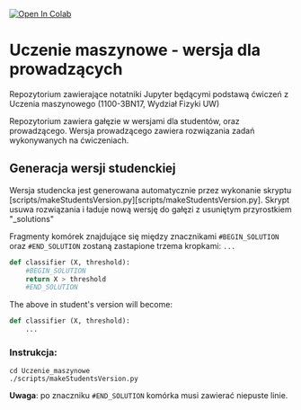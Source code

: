 [![Open In Colab](https://colab.research.google.com/assets/colab-badge.svg)](https://colab.research.google.com/github/akalinow/Uczenie_maszynowe/blob/2022_2023)


# Uczenie maszynowe - wersja dla prowadzących
Repozytorium zawierające notatniki Jupyter będącymi podstawą ćwiczeń z Uczenia maszynowego 
(1100-3BN17, Wydział Fizyki UW)

Repozytorium zawiera gałęzie w wersjami dla studentów, oraz prowadzącego.
Wersja prowadzącego zawiera rozwiązania zadań wykonywanych na ćwiczeniach.

## Generacja wersji studenckiej

Wersja studencka jest generowana automatycznie przez wykonanie skryptu
[scripts/makeStudentsVersion.py][scripts/makeStudentsVersion.py].
Skrypt usuwa rozwiązania i ładuje nową wersję do gałęzi z usuniętym przyrostkiem "_solutions"

Fragmenty komórek znajdujące się między znacznikami `#BEGIN_SOLUTION` oraz `#END_SOLUTION`
zostaną zastapione trzema kropkami: `...`

``` python
def classifier (X, threshold):
    #BEGIN_SOLUTION
    return X > threshold
    #END_SOLUTION
```

The above in student's version will become:
``` python
def classifier (X, threshold):
    ...
```

### Instrukcja:
```
cd Uczenie_maszynowe
./scripts/makeStudentsVersion.py
```

**Uwaga**: po znaczniku ```#END_SOLUTION``` komórka musi zawierać niepuste linie.

